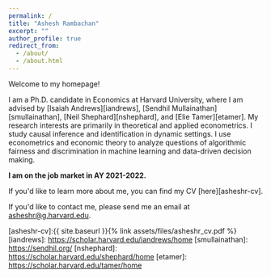 ```yaml
---
permalink: /
title: "Ashesh Rambachan"
excerpt: ""
author_profile: true
redirect_from: 
  - /about/
  - /about.html
---
```


Welcome to my homepage!

I am a Ph.D. candidate in Economics at Harvard University, where I am advised by [Isaiah Andrews][iandrews], [Sendhil Mullainathan][smullainathan], [Neil Shephard][nshephard], and [Elie Tamer][etamer]. My research interests are primarily in theoretical and applied econometrics. I study causal inference and identification in dynamic settings. I use econometrics and economic theory to analyze questions of algorithmic fairness and discrimination in machine learning and data-driven decision making. 

**I am on the job market in AY 2021-2022.** 

If you'd like to learn more about me, you can find my CV [here][asheshr-cv].

If you'd like to contact me, please send me an email at asheshr@g.harvard.edu.

[asheshr-cv]:{{ site.baseurl }}{% link assets/files/asheshr_cv.pdf %}
[iandrews]: https://scholar.harvard.edu/iandrews/home
[smullainathan]: https://sendhil.org/
[nshephard]: https://scholar.harvard.edu/shephard/home
[etamer]: https://scholar.harvard.edu/tamer/home
